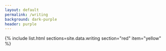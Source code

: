 ```yaml
---
layout: default
permalink: /writing
background: dark-purple
header: purple
---
```


{% include list.html sections=site.data.writing section="red" item="yellow" %}
